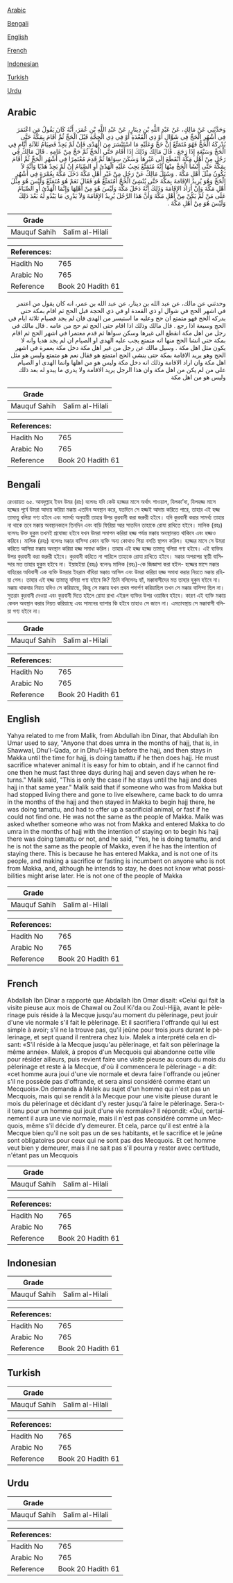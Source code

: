 [Arabic](#arabic)

[Bengali](#bengali)

[English](#english)

[French](#french)

[Indonesian](#indonesian)

[Turkish](#turkish)

[Urdu](#urdu)

## Arabic


<div dir="rtl" lang="ar" style={{fontSize:'larger',backgroundColor:'#f8f9fa',padding:20}}>
وَحَدَّثَنِي عَنْ مَالِكٍ، عَنْ عَبْدِ اللَّهِ بْنِ دِينَارٍ، عَنْ عَبْدِ اللَّهِ بْنِ عُمَرَ، أَنَّهُ كَانَ يَقُولُ مَنِ اعْتَمَرَ فِي أَشْهُرِ الْحَجِّ فِي شَوَّالٍ أَوْ ذِي الْقَعْدَةِ أَوْ فِي ذِي الْحِجَّةِ قَبْلَ الْحَجِّ ثُمَّ أَقَامَ بِمَكَّةَ حَتَّى يُدْرِكَهُ الْحَجُّ فَهُوَ مُتَمَتِّعٌ إِنْ حَجَّ وَعَلَيْهِ مَا اسْتَيْسَرَ مِنَ الْهَدْىِ فَإِنْ لَمْ يَجِدْ فَصِيَامُ ثَلاَثَةِ أَيَّامٍ فِي الْحَجِّ وَسَبْعَةٍ إِذَا رَجَعَ ‏.‏ قَالَ مَالِكٌ وَذَلِكَ إِذَا أَقَامَ حَتَّى الْحَجِّ ثُمَّ حَجَّ مِنْ عَامِهِ ‏.‏ قَالَ مَالِكٌ فِي رَجُلٍ مِنْ أَهْلِ مَكَّةَ انْقَطَعَ إِلَى غَيْرِهَا وَسَكَنَ سِوَاهَا ثُمَّ قَدِمَ مُعْتَمِرًا فِي أَشْهُرِ الْحَجِّ ثُمَّ أَقَامَ بِمَكَّةَ حَتَّى أَنْشَأَ الْحَجَّ مِنْهَا إِنَّهُ مُتَمَتِّعٌ يَجِبُ عَلَيْهِ الْهَدْىُ أَوِ الصِّيَامُ إِنْ لَمْ يَجِدْ هَدْيًا وَأَنَّهُ لاَ يَكُونُ مِثْلَ أَهْلِ مَكَّةَ ‏.‏ وَسُئِلَ مَالِكٌ عَنْ رَجُلٍ مِنْ غَيْرِ أَهْلِ مَكَّةَ دَخَلَ مَكَّةَ بِعُمْرَةٍ فِي أَشْهُرِ الْحَجِّ وَهُوَ يُرِيدُ الإِقَامَةَ بِمَكَّةَ حَتَّى يُنْشِئَ الْحَجَّ أَمُتَمَتِّعٌ هُوَ فَقَالَ نَعَمْ هُوَ مُتَمَتِّعٌ وَلَيْسَ هُوَ مِثْلَ أَهْلِ مَكَّةَ وَإِنْ أَرَادَ الإِقَامَةَ وَذَلِكَ أَنَّهُ دَخَلَ مَكَّةَ وَلَيْسَ هُوَ مِنْ أَهْلِهَا وَإِنَّمَا الْهَدْىُ أَوِ الصِّيَامُ عَلَى مَنْ لَمْ يَكُنْ مِنْ أَهْلِ مَكَّةَ وَأَنَّ هَذَا الرَّجُلَ يُرِيدُ الإِقَامَةَ وَلاَ يَدْرِي مَا يَبْدُو لَهُ بَعْدَ ذَلِكَ وَلَيْسَ هُوَ مِنْ أَهْلِ مَكَّةَ ‏.‏
</div>
<div style={{backgroundColor:'#f8f9fa',padding:20, marginBottom: 10}}><table> <thead> <tr> <th>Grade</th> <th></th> </tr> </thead> <tbody> <tr><td>Mauquf Sahih</td><td>Salim al-Hilali</td></tr></tbody></table><table> <thead> <tr> <th>References:</th> <th></th> </tr> </thead> <tbody><tr><td>Hadith No</td><td>765</td></tr><tr><td>Arabic No</td><td>765</td></tr><tr><td>Reference</td><td>Book 20 Hadith 61</td></tr></tbody></table></div>


<div dir="rtl" lang="ar" style={{fontSize:'larger',backgroundColor:'#f8f9fa',padding:20}}>
وحدثني عن مالك، عن عبد الله بن دينار، عن عبد الله بن عمر، انه كان يقول من اعتمر في اشهر الحج في شوال او ذي القعدة او في ذي الحجة قبل الحج ثم اقام بمكة حتى يدركه الحج فهو متمتع ان حج وعليه ما استيسر من الهدى فان لم يجد فصيام ثلاثة ايام في الحج وسبعة اذا رجع . قال مالك وذلك اذا اقام حتى الحج ثم حج من عامه . قال مالك في رجل من اهل مكة انقطع الى غيرها وسكن سواها ثم قدم معتمرا في اشهر الحج ثم اقام بمكة حتى انشا الحج منها انه متمتع يجب عليه الهدى او الصيام ان لم يجد هديا وانه لا يكون مثل اهل مكة . وسيل مالك عن رجل من غير اهل مكة دخل مكة بعمرة في اشهر الحج وهو يريد الاقامة بمكة حتى ينشي الحج امتمتع هو فقال نعم هو متمتع وليس هو مثل اهل مكة وان اراد الاقامة وذلك انه دخل مكة وليس هو من اهلها وانما الهدى او الصيام على من لم يكن من اهل مكة وان هذا الرجل يريد الاقامة ولا يدري ما يبدو له بعد ذلك وليس هو من اهل مكة
</div>
<div style={{backgroundColor:'#f8f9fa',padding:20, marginBottom: 10}}><table> <thead> <tr> <th>Grade</th> <th></th> </tr> </thead> <tbody> <tr><td>Mauquf Sahih</td><td>Salim al-Hilali</td></tr></tbody></table><table> <thead> <tr> <th>References:</th> <th></th> </tr> </thead> <tbody><tr><td>Hadith No</td><td>765</td></tr><tr><td>Arabic No</td><td>765</td></tr><tr><td>Reference</td><td>Book 20 Hadith 61</td></tr></tbody></table></div>

## Bengali


<div dir="ltr" lang="bn" style={{fontSize:'larger',backgroundColor:'#f8f9fa',padding:20}}>
রেওয়ায়ত ৬৫. আবদুল্লাহ ইবন উমর (রাঃ) বলেনঃ যদি কেউ হজ্জের মাসে অর্থাৎ শাওয়াল, যিলকা’দা, যিলহজ্জ মাসে হজ্জের পূর্বে উমরা আদায় করিয়া মক্কায় এতদিন অবস্থান করে, যতদিনে সে হজ্জই আদায় করিতে পারে, তাহার এই হজ্জ তামাত্তু বলিয়া গণ্য হইবে এবং সামর্থ্য অনুযায়ী তাহার উপর কুরবানী করা জরুরী হইবে। যদি কুরবানী করার সামর্থ্য তাহার না থাকে তবে মক্কায় অবস্থানকালে তিনদিন এবং বাড়ি ফিরিয়া আর সাতদিন তাহাকে রোযা রাখিতে হইবে। মালিক (রহঃ) বলেনঃ উক্ত হুকুম তখনই প্রযোজ্য হইবে যখন উমরা সমাপন করিয়া হজ্জ পর্যন্ত মক্কায় অবস্থানরত থাকিবে এবং হজ্জও করিবে। মালিক (রহঃ) বলেনঃ মক্কার বাসিন্দা কোন ব্যক্তি অন্য কোথাও গিয়া বসতি স্থাপন করিল। হজ্জের মাসে সে উমরা করিতে আসিয়া মক্কায় অবস্থান করিয়া হজ্জ সমাধা করিল। তাহার এই হজ্জ হজ্জে তামাত্তু বলিয়া গণ্য হইবে। এই ব্যক্তির উপর কুরবানী করা জরুরী হইবে। কুরবানী করিতে না পারিলে তাহাকে রোযা রাখিতে হইবে। মক্কার অপরাপর স্থায়ী বাসিন্দার মত তাহার হুকুম হইবে না। ইয়াহইয়া (রহঃ) বলেনঃ মালিক (রহঃ)-কে জিজ্ঞাসা করা হইল- হজ্জের মাসে মক্কার বাহিরের অধিবাসী এক ব্যক্তি উমরার ইহরাম বাঁধিয়া মক্কায় আসিল এবং উমরা করিয়া হজ্জ সমাধা করার নিয়তে মক্কায় রহিয়া গেল। তাহার এই হজ্জ তামাত্তু বলিয়া গণ্য হইবে কি? তিনি বলিলেনঃ হ্যাঁ, মক্কাবাসীদের মত তাহার হুকুম হইবে না। মক্কায় থাকবার নিয়ত যদিও সে করিয়াছে, কিন্তু সে মক্কায় যখন প্রথম পদার্পণ করিয়াছিল তখন সে মক্কার বাসিন্দা ছিল না। সুতরাং কুরবানী দেওয়া এবং কুরবানী দিতে হইলে রোযা রাখা এইরূপ ব্যক্তির উপর ওয়াজিব হইবে। কারণ এই ব্যক্তি মক্কায় কেবল অবস্থান করার নিয়ত করিয়াছে এবং সামনের ব্যাপার কি হইবে তাহাও সে জানে না। এমতাবস্থায় সে মক্কাবাসী বলিয়া গণ্য হইবে না।
</div>
<div style={{backgroundColor:'#f8f9fa',padding:20, marginBottom: 10}}><table> <thead> <tr> <th>Grade</th> <th></th> </tr> </thead> <tbody> <tr><td>Mauquf Sahih</td><td>Salim al-Hilali</td></tr></tbody></table><table> <thead> <tr> <th>References:</th> <th></th> </tr> </thead> <tbody><tr><td>Hadith No</td><td>765</td></tr><tr><td>Arabic No</td><td>765</td></tr><tr><td>Reference</td><td>Book 20 Hadith 61</td></tr></tbody></table></div>

## English


<div dir="ltr" lang="en" style={{fontSize:'larger',backgroundColor:'#f8f9fa',padding:20}}>
Yahya related to me from Malik, from Abdullah ibn Dinar, that Abdullah ibn Umar used to say, "Anyone that does umra in the months of hajj, that is, in Shawwal, Dhu'l-Qada, or in Dhu'l-Hijja before the hajj, and then stays in Makka until the time for hajj, is doing tamattu if he then does hajj. He must sacrifice whatever animal it is easy for him to obtain, and if he cannot find one then he must fast three days during hajj and seven days when he returns." Malik said, "This is only the case if he stays until the hajj and does hajj in that same year." Malik said that if someone who was from Makka but had stopped living there and gone to live elsewhere, came back to do umra in the months of the hajj and then stayed in Makka to begin hajj there, he was doing tamattu, and had to offer up a sacrificial animal, or fast if he could not find one. He was not the same as the people of Makka. Malik was asked whether someone who was not from Makka and entered Makka to do umra in the months of hajj with the intention of staying on to begin his hajj there was doing tamattu or not, and he said, "Yes, he is doing tamattu, and he is not the same as the people of Makka, even if he has the intention of staying there. This is because he has entered Makka, and is not one of its people, and making a sacrifice or fasting is incumbent on anyone who is not from Makka, and, although he intends to stay, he does not know what possibilities might arise later. He is not one of the people of Makka
</div>
<div style={{backgroundColor:'#f8f9fa',padding:20, marginBottom: 10}}><table> <thead> <tr> <th>Grade</th> <th></th> </tr> </thead> <tbody> <tr><td>Mauquf Sahih</td><td>Salim al-Hilali</td></tr></tbody></table><table> <thead> <tr> <th>References:</th> <th></th> </tr> </thead> <tbody><tr><td>Hadith No</td><td>765</td></tr><tr><td>Arabic No</td><td>765</td></tr><tr><td>Reference</td><td>Book 20 Hadith 61</td></tr></tbody></table></div>

## French


<div dir="ltr" lang="fr" style={{fontSize:'larger',backgroundColor:'#f8f9fa',padding:20}}>
Abdallah Ibn Dinar a rapporté que Abdallah Ibn Omar disait: «Celui qui fait la visite pieuse aux mois de Chawal ou Zoul Ki'da ou Zoul-Hijjà, avant le pèlerinage puis réside à la Mecque jusqu'au moment du pèlerinage, peut jouir d'une vie normale s'il fait le pèlerinage. Et il sacrifiera l'offrande qui lui est simple à avoir; s'il ne la trouve pas, qu'il jeûne pour trois jours durant le pèlerinage, et sept quand il rentrera chez lui». Malek a interprété cela en disant: «S'il réside à la Mecque jusqu'au pèlerinage, et fait son pèlerinage la même année». Malek, à propos d'un Mecquois qui abandonne cette ville pour résider ailleurs, puis revient faire une visite pieuse au cours du mois du pèlerinage et reste à la Mecque, d'où il commencera le pèlerinage - a dit: «cet homme aura joui d'une vie normale et devra faire l'offrande ou jeûner s'il ne possède pas d'offrande, et sera ainsi considéré comme étant un Mecquois».On demanda à Malek au sujet d'un homme qui n'est pas un Mecquois, mais qui se rendit à la Mecque pour une visite pieuse durant le mois du pèlerinage et décidant d'y rester jusqu'à faire le pèlerinage. Sera-t-il tenu pour un homme qui jouit d'une vie normale»? Il répondit: «Oui, certainement il aura une vie normale, mais il n'est pas considéré comme un Mecquois, même s'il décide d’y demeurer. Et cela, parce qu'il est entré à la Mecque bien qu'il ne soit pas un de ses habitants, et le sacrifice et le jeûne sont obligatoires pour ceux qui ne sont pas des Mecquois. Et cet homme veut bien y demeurer, mais il ne sait pas s'il pourra y rester avec certitude, n'étant pas un Mecquois
</div>
<div style={{backgroundColor:'#f8f9fa',padding:20, marginBottom: 10}}><table> <thead> <tr> <th>Grade</th> <th></th> </tr> </thead> <tbody> <tr><td>Mauquf Sahih</td><td>Salim al-Hilali</td></tr></tbody></table><table> <thead> <tr> <th>References:</th> <th></th> </tr> </thead> <tbody><tr><td>Hadith No</td><td>765</td></tr><tr><td>Arabic No</td><td>765</td></tr><tr><td>Reference</td><td>Book 20 Hadith 61</td></tr></tbody></table></div>

## Indonesian


<div dir="ltr" lang="id" style={{fontSize:'larger',backgroundColor:'#f8f9fa',padding:20}}>

</div>
<div style={{backgroundColor:'#f8f9fa',padding:20, marginBottom: 10}}><table> <thead> <tr> <th>Grade</th> <th></th> </tr> </thead> <tbody> <tr><td>Mauquf Sahih</td><td>Salim al-Hilali</td></tr></tbody></table><table> <thead> <tr> <th>References:</th> <th></th> </tr> </thead> <tbody><tr><td>Hadith No</td><td>765</td></tr><tr><td>Arabic No</td><td>765</td></tr><tr><td>Reference</td><td>Book 20 Hadith 61</td></tr></tbody></table></div>

## Turkish


<div dir="ltr" lang="tr" style={{fontSize:'larger',backgroundColor:'#f8f9fa',padding:20}}>

</div>
<div style={{backgroundColor:'#f8f9fa',padding:20, marginBottom: 10}}><table> <thead> <tr> <th>Grade</th> <th></th> </tr> </thead> <tbody> <tr><td>Mauquf Sahih</td><td>Salim al-Hilali</td></tr></tbody></table><table> <thead> <tr> <th>References:</th> <th></th> </tr> </thead> <tbody><tr><td>Hadith No</td><td>765</td></tr><tr><td>Arabic No</td><td>765</td></tr><tr><td>Reference</td><td>Book 20 Hadith 61</td></tr></tbody></table></div>

## Urdu


<div dir="rtl" lang="ur" style={{fontSize:'larger',backgroundColor:'#f8f9fa',padding:20}}>

</div>
<div style={{backgroundColor:'#f8f9fa',padding:20, marginBottom: 10}}><table> <thead> <tr> <th>Grade</th> <th></th> </tr> </thead> <tbody> <tr><td>Mauquf Sahih</td><td>Salim al-Hilali</td></tr></tbody></table><table> <thead> <tr> <th>References:</th> <th></th> </tr> </thead> <tbody><tr><td>Hadith No</td><td>765</td></tr><tr><td>Arabic No</td><td>765</td></tr><tr><td>Reference</td><td>Book 20 Hadith 61</td></tr></tbody></table></div>